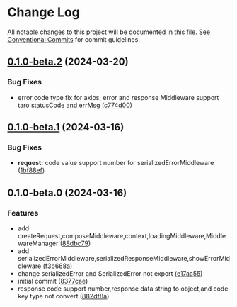 # Change Log

All notable changes to this project will be documented in this file.
See [Conventional Commits](https://conventionalcommits.org) for commit guidelines.

## [0.1.0-beta.2](https://github.com/liangskyli/request/compare/v0.1.0-beta.1...v0.1.0-beta.2) (2024-03-20)


### Bug Fixes

* error code type fix for axios, error and response Middleware support taro statusCode and errMsg ([c774d00](https://github.com/liangskyli/request/commit/c774d00dcc91c047b1a0e180de4226cc2052d831))



## [0.1.0-beta.1](https://github.com/liangskyli/request/compare/v0.1.0-beta.0...v0.1.0-beta.1) (2024-03-16)


### Bug Fixes

* **request:** code value support number for serializedErrorMiddleware ([1bf88ef](https://github.com/liangskyli/request/commit/1bf88ef381a3d90bbfc8497fb1d7b644e5e7e8ef))



## 0.1.0-beta.0 (2024-03-16)


### Features

* add createRequest,composeMiddleware,context,loadingMiddleware,MiddlewareManager ([88dbc79](https://github.com/liangskyli/request/commit/88dbc79035b56826f71656dcc3cfaa4bf155e892))
* add serializedErrorMiddleware,serializedResponseMiddleware,showErrorMiddleware ([f3b668a](https://github.com/liangskyli/request/commit/f3b668a1223c64c2ea5bf31cd3d37f8cf92971b2))
* change serializedError and SerializedError not export ([e17aa55](https://github.com/liangskyli/request/commit/e17aa5554b1a8d1fa72896fc5b322bb4d9e58acc))
* initial commit ([8377cae](https://github.com/liangskyli/request/commit/8377cae7796bd9d4d2631ea72d70b64211d46868))
* response code support number,response data string to object,and code key type not convert ([882df8a](https://github.com/liangskyli/request/commit/882df8ae943037188e43a06e4192eef50e8b8bcf))
